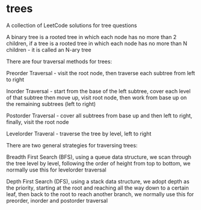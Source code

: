 # trees
A collection of LeetCode solutions for tree questions

A binary tree is a rooted tree in which each node has no more than 2 children, if a tree is a rooted tree in which each node has no more than N children - it is called an N-ary tree

There are four traversal methods for trees:

Preorder Traversal - visit the root node, then traverse each subtree from left to right

Inorder Traversal - start from the base of the left subtree, cover each level of that subtree then move up, visit root node, then work from base up on the remaining subtrees (left to right)

Postorder Traversal - cover all subtrees from base up and then left to right, finally, visit the root node

Levelorder Traveral - traverse the tree by level, left to right

There are two general strategies for traversing trees:

Breadth First Search (BFS), using a queue data structure, we scan through the tree level by level, following the order of height from top to bottom, we normally use this for levelorder traversal

Depth First Search (DFS), using a stack data structure, we adopt depth as the priority, starting at the root and reaching all the way down to a certain leaf, then back to the root to reach another branch, we normally use this for preorder, inorder and postorder traversal
